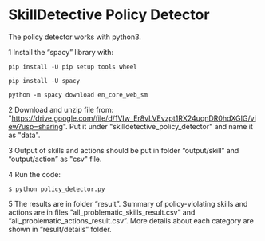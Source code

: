 # SkillDetective Policy Detector

The policy detector works with python3.

1 Install the “spacy” library with:

```
pip install -U pip setup tools wheel
```
```
pip install -U spacy
```
```
python -m spacy download en_core_web_sm
```

2 Download and unzip file from: "https://drive.google.com/file/d/1VIw_Er8vLVEvzpt1RX24uqnDR0hdXGIG/view?usp=sharing". Put it under "skilldetective_policy_detector" and name it as "data".

3 Output of skills and actions should be put in folder “output/skill” and “output/action” as "csv" file.

4 Run the code:
```
$ python policy_detector.py
```

5 The results are in folder “result”. Summary of policy-violating skills and actions are in files ”all_problematic_skills_result.csv” and “all_problematic_actions_result.csv”. More details about each category are shown in “result/details” folder.
